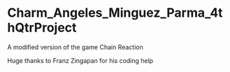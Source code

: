 # Charm_Angeles_Minguez_Parma_4thQtrProject

A modified version of the game Chain Reaction

Huge thanks to Franz Zingapan for his coding help
